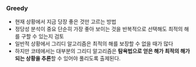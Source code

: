 ---
---

### Greedy
+ 현재 상황에서 지금 당장 좋은 것만 고르는 방법
+ 정당성 분석이 중요 
	단순히 가장 좋아 보이는 것을 반복적으로 선택해도 최적의 해를 구할 수 있는지 검토
+ 일반적 상황에서 그리디 알고리즘은 최적의 해를 보장할 수 없을 때가 많다
+ 하지만 코테에서는 대부분의 그리디 알고리즘은 **탐욕법으로 얻은 해가 최적의 해가 되는 상황을 추론**할 수 있어야 풀리도록 출제된다.